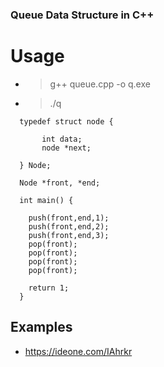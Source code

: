 ### Queue Data Structure in C++

# Usage

* >g++ queue.cpp -o q.exe
* >./q
```
  typedef struct node {
 
       int data;
       node *next;
         
  } Node;

  Node *front, *end; 

  int main() {

    push(front,end,1);
    push(front,end,2);
    push(front,end,3);
    pop(front);
    pop(front);
    pop(front);
    pop(front);

    return 1; 
  } 
```
  
## Examples
* https://ideone.com/IAhrkr  
